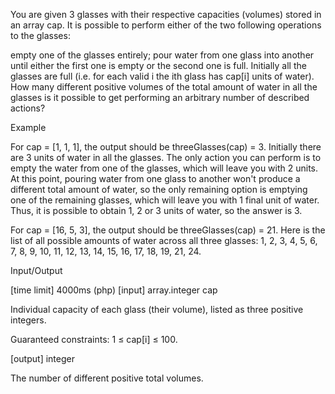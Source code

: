 You are given 3 glasses with their respective capacities (volumes) stored in an array cap. It is possible to perform either of the two following operations to the glasses:

empty one of the glasses entirely;
pour water from one glass into another until either the first one is empty or the second one is full.
Initially all the glasses are full (i.e. for each valid i the ith glass has cap[i] units of water). How many different positive volumes of the total amount of water in all the glasses is it possible to get performing an arbitrary number of described actions?

Example

For cap = [1, 1, 1], the output should be
threeGlasses(cap) = 3.
Initially there are 3 units of water in all the glasses. The only action you can perform is to empty the water from one of the glasses, which will leave you with 2 units. At this point, pouring water from one glass to another won't produce a different total amount of water, so the only remaining option is emptying one of the remaining glasses, which will leave you with 1 final unit of water. Thus, it is possible to obtain 1, 2 or 3 units of water, so the answer is 3.

For cap = [16, 5, 3], the output should be
threeGlasses(cap) = 21.
Here is the list of all possible amounts of water across all three glasses: 1, 2, 3, 4, 5, 6, 7, 8, 9, 10, 11, 12, 13, 14, 15, 16, 17, 18, 19, 21, 24.

Input/Output

[time limit] 4000ms (php)
[input] array.integer cap

Individual capacity of each glass (their volume), listed as three positive integers.

Guaranteed constraints:
1 ≤ cap[i] ≤ 100.

[output] integer

The number of different positive total volumes.